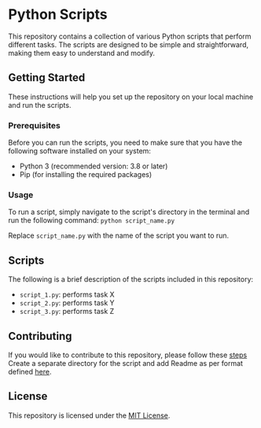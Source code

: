 # Python Scripts

This repository contains a collection of various Python scripts that perform different tasks. The scripts are designed to be simple and straightforward, making them easy to understand and modify.

## Getting Started

These instructions will help you set up the repository on your local machine and run the scripts.

### Prerequisites

Before you can run the scripts, you need to make sure that you have the following software installed on your system:

- Python 3 (recommended version: 3.8 or later)
- Pip (for installing the required packages)

### Usage

To run a script, simply navigate to the script's directory in the terminal and run the following command:
`python script_name.py`

Replace `script_name.py` with the name of the script you want to run.

## Scripts

The following is a brief description of the scripts included in this repository:

- `script_1.py`: performs task X
- `script_2.py`: performs task Y
- `script_3.py`: performs task Z

## Contributing

If you would like to contribute to this repository, please follow these [steps](CONTRIBUTING.md)
Create a separate directory for the script and add Readme as per format defined [here](SCRIPT_README.md).

## License

This repository is licensed under the [MIT License](LICENSE).
